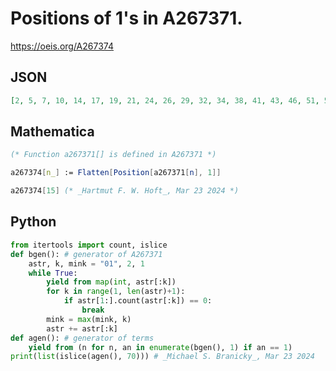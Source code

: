 # Positions of 1's in A267371\.
https://oeis.org/A267374
## JSON
```JSON
[2, 5, 7, 10, 14, 17, 19, 21, 24, 26, 29, 32, 34, 38, 41, 43, 46, 51, 54, 56, 59, 63, 65, 68, 70, 73, 77, 80, 83, 85, 88, 92, 96, 99, 101, 104, 108, 111, 113, 115, 118, 120, 123, 127, 130, 132, 135, 138, 140, 143, 147, 150, 152, 154, 157, 159, 162, 165, 167, 170, 172, 175, 179, 182, 184, 186, 189, 191, 194, 197]
```
## Mathematica
```Mathematica
(* Function a267371[] is defined in A267371 *)
```
```Mathematica
a267374[n_] := Flatten[Position[a267371[n], 1]]
```
```Mathematica
a267374[15] (* _Hartmut F. W. Hoft_, Mar 23 2024 *)
```
## Python
```Python
from itertools import count, islice
def bgen(): # generator of A267371
    astr, k, mink = "01", 2, 1
    while True:
        yield from map(int, astr[:k])
        for k in range(1, len(astr)+1):
            if astr[1:].count(astr[:k]) == 0:
                break
        mink = max(mink, k)
        astr += astr[:k]
def agen(): # generator of terms
    yield from (n for n, an in enumerate(bgen(), 1) if an == 1)
print(list(islice(agen(), 70))) # _Michael S. Branicky_, Mar 23 2024
```
